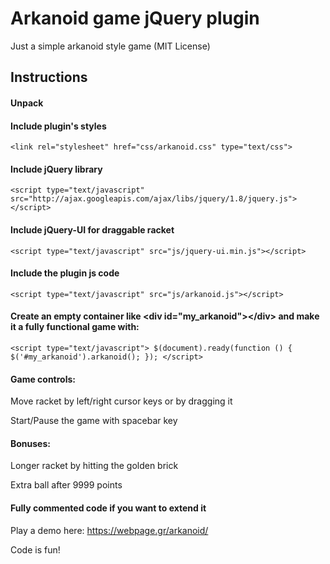 # Arkanoid game jQuery plugin 

Just a simple arkanoid style game (MIT License)

## Instructions 

#### Unpack  

#### Include plugin's styles

`<link rel="stylesheet" href="css/arkanoid.css" type="text/css">`

#### Include jQuery library

`<script type="text/javascript" src="http://ajax.googleapis.com/ajax/libs/jquery/1.8/jquery.js"></script>`

#### Include jQuery-UI for draggable racket

`<script type="text/javascript" src="js/jquery-ui.min.js"></script>`

#### Include the plugin js code

`<script type="text/javascript" src="js/arkanoid.js"></script>`

#### Create an empty container like &#x3C;div id=&#x22;my_arkanoid&#x22;&#x3E;&#x3C;/div&#x3E; and make it a fully functional game with:

`<script type="text/javascript">
	$(document).ready(function () {
		$('#my_arkanoid').arkanoid();
	});
</script>`

#### Game controls: 

Move racket by left/right cursor keys or by dragging it

Start/Pause the game with spacebar key

#### Bonuses:

Longer racket by hitting the golden brick

Extra ball after 9999 points

#### Fully commented code if you want to extend it

Play a demo here:
https://webpage.gr/arkanoid/

Code is fun!  
